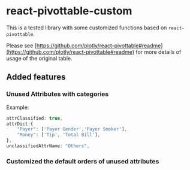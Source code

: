# react-pivottable-custom
This is a tested library with some customized functions based on `react-pivottable`. 

Please see [https://github.com/plotly/react-pivottable#readme](https://github.com/plotly/react-pivottable#readme) for more details of usage of the original table.

## Added features

### Unused Attributes with categories
Example:
```JavaScript
attrClassified: true,
attrDict:{
    "Payer": ['Payer Gender','Payer Smoker'],
    "Money": ['Tip', 'Total Bill'],
},
unclassifiedAttrName: "Others",
```

### Customized the default orders of unused attributes